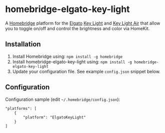 # homebridge-elgato-key-light

A [Homebridge](https://homebridge.io) platform for the
[Elgato](https://elgato.com) 
[Key Light](https://www.elgato.com/en/gaming/key-light) and
[Key Light Air](https://www.elgato.com/en/gaming/key-light-air) that
allow you to toggle on/off and control the brightness and color via
HomeKit.

## Installation
1. Install Homebridge using: `npm install -g homebridge`
1. Install homebridge-elgato-key-light using: `npm install -g homebridge-elgato-key-light`
1. Update your configuration file. See example `config.json` snippet below.

## Configuration
Configuration sample (edit `~/.homebridge/config.json`):
```
"platforms": [
	{
		"platform": "ElgatoKeyLight"
	}
]
```
